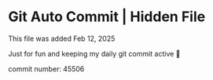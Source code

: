 # Git Auto Commit | Hidden File

This file was added Feb 12, 2025

Just for fun and keeping my daily git commit active 🤪

commit number: 45506
